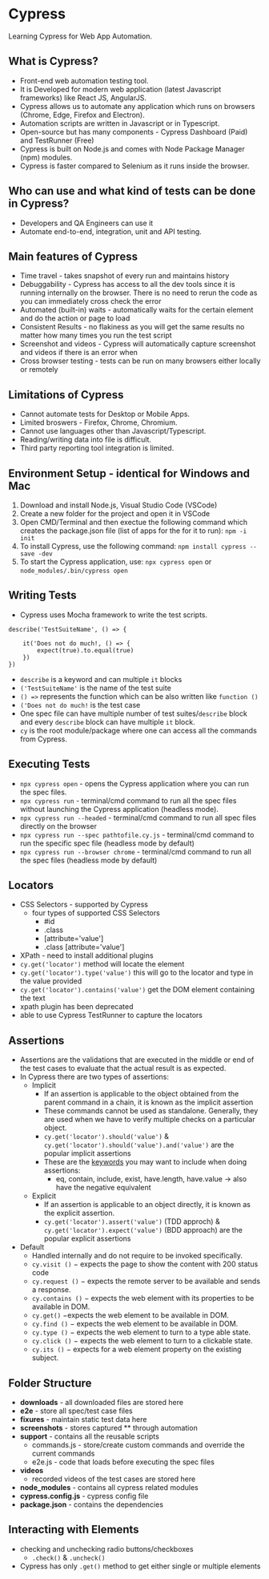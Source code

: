 # Cypress
Learning Cypress for Web App Automation.

## What is Cypress? 
- Front-end web automation testing tool. 
- It is Developed for modern web application (latest Javascript frameworks) like React JS, AngularJS. 
- Cypress allows us to automate any application which runs on browsers (Chrome, Edge, Firefox and Electron). 
- Automation scripts are written in Javascript or in Typescript.
- Open-source but has many components - Cypress Dashboard (Paid) and TestRunner (Free)
- Cypress is built on Node.js and comes with Node Package Manager (npm) modules.
- Cypress is faster compared to Selenium as it runs inside the browser.

## Who can use and what kind of tests can be done in Cypress? 
- Developers and QA Engineers can use it
- Automate end-to-end, integration, unit and API testing. 

## Main features of Cypress
- Time travel - takes snapshot of every run and maintains history
- Debuggability - Cypress has access to all the dev tools since it is running internally on the browser. There is no need to rerun the code as you can immediately cross check the error
- Automated (built-in) waits - automatically waits for the certain element and do the action or page to load
- Consistent Results - no flakiness as you will get the same results no matter how many times you run the test script
- Screenshot and videos - Cypress will automatically capture screenshot and videos if there is an error when 
- Cross browser testing - tests can be run on many browsers either locally or remotely

## Limitations of Cypress
- Cannot automate tests for Desktop or Mobile Apps. 
- Limited broswers - Firefox, Chrome, Chromium.
- Cannot use languages other than Javascript/Typescript.
- Reading/writing data into file is difficult. 
- Third party reporting tool integration is limited.
  
## Environment Setup - identical for Windows and Mac
1. Download and install Node.js, Visual Studio Code (VSCode)
2. Create a new folder for the project and open it in VSCode
3. Open CMD/Terminal and then exectue the following command which creates the package.json file (list of apps for the for it to run):
    ```npm -i init```
4. To install Cypress, use the following command: 
   ```npm install cypress --save -dev```
5. To start the Cypress application, use: 
   ```npx cypress open``` or ```node_modules/.bin/cypress open```

## Writing Tests
- Cypress uses Mocha framework to write the test scripts.

```
describe('TestSuiteName', () => {

    it('Does not do much!, () => {
        expect(true).to.equal(true)
    })
})
```

- ```describe``` is a keyword and can multiple ```it``` blocks
- ```('TestSuiteName'``` is the name of the test suite
- ```() =>``` represents the function which can be also written like ```function ()```
- ```('Does not do much!``` is the test case
- One spec file can have multiple number of test suites/```describe``` block and every ```describe``` block can have multiple ```it``` block.
- ```cy``` is the root module/package where one can access all the commands from Cypress.

## Executing Tests
- ```npx cypress open``` - opens the Cypress application where you can run the spec files.
- ```npx cypress run``` - terminal/cmd command to run all the spec files without launching the Cypress application (headless mode).
- ```npx cypress run --headed``` - terminal/cmd command to run all spec files directly on the browser
- ```npx cypress run --spec pathtofile.cy.js``` - terminal/cmd command to run the specific spec file (headless mode by default)
- ```npx cypress run --browser chrome``` - terminal/cmd command to run all the spec files (headless mode by default)
  
## Locators
- CSS Selectors - supported by Cypress
  - four types of supported CSS Selectors
    - #id 
    - .class
    - [attribute='value']
    - .class [attribute='value']
- XPath - need to install additional plugins
- ```cy.get('locator')```  method will locate the element 
- ```cy.get('locator').type('value')``` this will go to the locator and type in the value provided
- ```cy.get('locator').contains('value')``` get the DOM element containing the text
- xpath plugin has been deprecated 
- able to use Cypress TestRunner to capture the locators

## Assertions
- Assertions are the validations that are executed in the middle or end of the test cases to evaluate that the actual result is as expected.
- In Cypress there are two types of assertions: 
  - Implicit 
    - If an assertion is applicable to the object obtained from the parent command in a chain, it is known as the implicit assertion
    - These commands cannot be used as standalone. Generally, they are used when we have to verify multiple checks on a particular object.
    - ```cy.get('locator').should('value')``` & ```cy.get('locator').should('value').and('value')``` are the popular implicit assertions
    - These are the [keywords](https://docs.cypress.io/guides/references/assertions) you may want to include when doing assertions:
      - eq, contain, include, exist, have.length, have.value -> also have the negative equivalent
  - Explicit
    - If an assertion is applicable to an object directly, it is known as the explicit assertion.
    -  ```cy.get('locator').assert('value')``` (TDD approch) & ```cy.get('locator').expect('value')``` (BDD approach) are the popular explicit assertions
 -  Default 
    - Handled internally and do not require to be invoked specifically.
    - ```cy.visit ()``` − expects the page to show the content with 200 status code
    - ```cy.request ()``` − expects the remote server to be available and sends a response.
    - ```cy.contains ()``` − expects the web element with its properties to be available in DOM.
    - ```cy.get()``` −expects the web element to be available in DOM.
    - ```cy.find ()``` − expects the web element to be available in DOM.
    - ```cy.type ()``` − expects the web element to turn to a type able state.
    - ```cy.click ()``` − expects the web element to turn to a clickable state.
    - ```cy.its ()``` − expects for a web element property on the existing subject.

## Folder Structure
- **downloads** - all downloaded files are stored here
- **e2e** - store all spec/test case files
- **fixures** - maintain static test data here
- **screenshots** - stores captured ** through automation
- **support** - contains all the reusable scripts
  - commands.js - store/create custom commands and override the current commands
  - e2e.js - code that loads before executing the spec files
- **videos**
  - recorded videos of the test cases are stored here
- **node_modules** - contains all cypress related modules
- **cypress.config.js** - cypress config file
- **package.json** - contains the dependencies

## Interacting with Elements
- checking and unchecking radio buttons/checkboxes
  - ```.check()``` & ```.uncheck()```
- Cypress has only ```.get()``` method to get either single or multiple elements